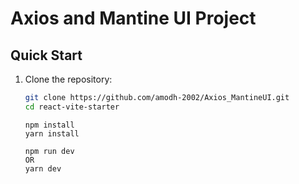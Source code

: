 # Axios and Mantine UI Project

## Quick Start

1. Clone the repository:

   ```bash
   git clone https://github.com/amodh-2002/Axios_MantineUI.git
   cd react-vite-starter
   ```

   ```
   npm install
   yarn install
   ```

   ```
   npm run dev
   OR
   yarn dev
   ```
